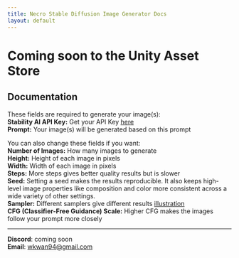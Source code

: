 ```yaml
---
title: Necro Stable Diffusion Image Generator Docs
layout: default
---
```


# Coming soon to the Unity Asset Store

## Documentation

These fields are required to generate your image(s):  
**Stability AI API Key:** Get your API Key [here](https://beta.dreamstudio.ai/membership?tab=apiKeys)  
**Prompt:** Your image(s) will be generated based on this prompt  

You can also change these fields if you want:  
**Number of Images:** How many images to generate  	
**Height:** Height of each image in pixels  
**Width:** Width of each image in pixels  
**Steps:** More steps gives better quality results but is slower  
**Seed:** Setting a seed makes the results reproducible. It also keeps high-level image properties like composition and color more consistent across a wide variety of other settings.  
**Sampler:** Different samplers give different results [illustration](https://external-preview.redd.it/6TcOaPWKlFiV9riDD4sak6UfI_E_tFBKyn65GodoC5A.jpg?auto=webp&s=e25810e0dbfe63857584375d299f8f5cfebb98d8)  
**CFG (Classifier-Free Guidance) Scale:** Higher CFG makes the images follow your prompt more closely  

---  
**Discord**: coming soon  
**Email**: wkwan94@gmail.com  
